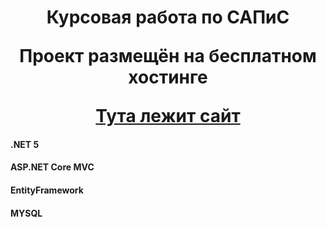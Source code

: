 
<h1 align="center">Курсовая работа по САПиС</a> 
<p>Проект размещён на бесплатном хостинге</p>
<a href="http://www.foitelijaxgod.somee.com" target="_blank">Тута лежит сайт</a> 
<h4 align="left">.NET 5</>
<h4 align="left">ASP.NET Core MVC</>
<h4 align="left">EntityFramework</>
<h4 align="left">MYSQL</>
  
